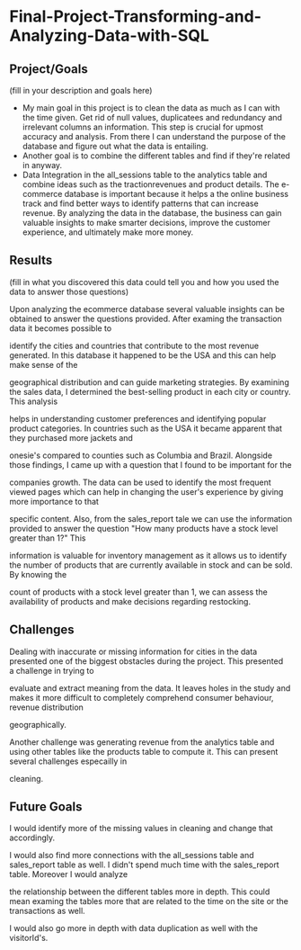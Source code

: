 # Final-Project-Transforming-and-Analyzing-Data-with-SQL

## Project/Goals
(fill in your description and goals here)

- My main goal in this project is to clean the data as much as I can with the time given. Get rid of null values, duplicatees and redundancy and irrelevant columns an 
information. This step is crucial for upmost accuracy and analysis. From there I can understand the purpose of the database and figure out what the data is entailing. 
- Another goal is to combine the different tables and find if they're related in anyway. 
- Data Integration in the all_sessions table to the analytics table and combine ideas  such as the tractionrevenues and product details. The e-commerce database is important because it helps a the online business track and find better ways to identify patterns that can increase revenue. By analyzing the data in the database, the business can gain valuable insights to make smarter decisions, improve the customer experience, and ultimately make more money.





## Results
(fill in what you discovered this data could tell you and how you used the data to answer those questions)

Upon analyzing the ecommerce database several valuable insights can be obtained to answer the questions provided. After examing the transaction data it becomes possible to 

identify the  cities and countries that contribute to the most revenue generated. In this database it happened  to be the USA and this can help make sense of the 

geographical  distribution and can guide marketing strategies. By examining the sales data, I determined the best-selling product in each city or country. This analysis 

helps in understanding customer preferences and identifying popular product categories. In countries such as the USA it became apparent that they purchased more jackets and 

onesie's compared to counties such as Columbia and Brazil. Alongside those findings, I came up with a question that I found to be important for the 

companies growth. The data can be used to identify the most frequent viewed pages which can  help in changing the user's experience by giving more importance to that 

specific content. Also,  from  the sales_report tale we can use the information provided to answer the question "How many products have a stock level greater than 1?" This 

information is valuable for inventory management as it allows us to identify the number of products that are currently available in  stock and can be sold. By knowing the 

count of products with a stock level greater than 1, we can assess the availability of products and make decisions regarding restocking. 



## Challenges 

Dealing with inaccurate or missing information for cities in the data presented one of the biggest obstacles during the project. This presented a challenge in trying to 

evaluate and extract meaning from the data. It leaves holes in the study and makes it more difficult to completely comprehend consumer behaviour, revenue distribution 

geographically.

Another challenge was generating revenue from the analytics table and using other tables like the products table to compute it.  This can present several challenges especailly in 

cleaning. 



## Future Goals

I would identify more of the missing values in cleaning and change that accordingly.

I would also find more connections with the all_sessions table and sales_report table as well. I didn't spend much time with the sales_report table. Moreover I would analyze 

the relationship between the different tables more in depth. This could mean examing the tables more that are related to the time on the site or the transactions as well.

I  would also go more in depth with data duplication as well with the visitorId's.








